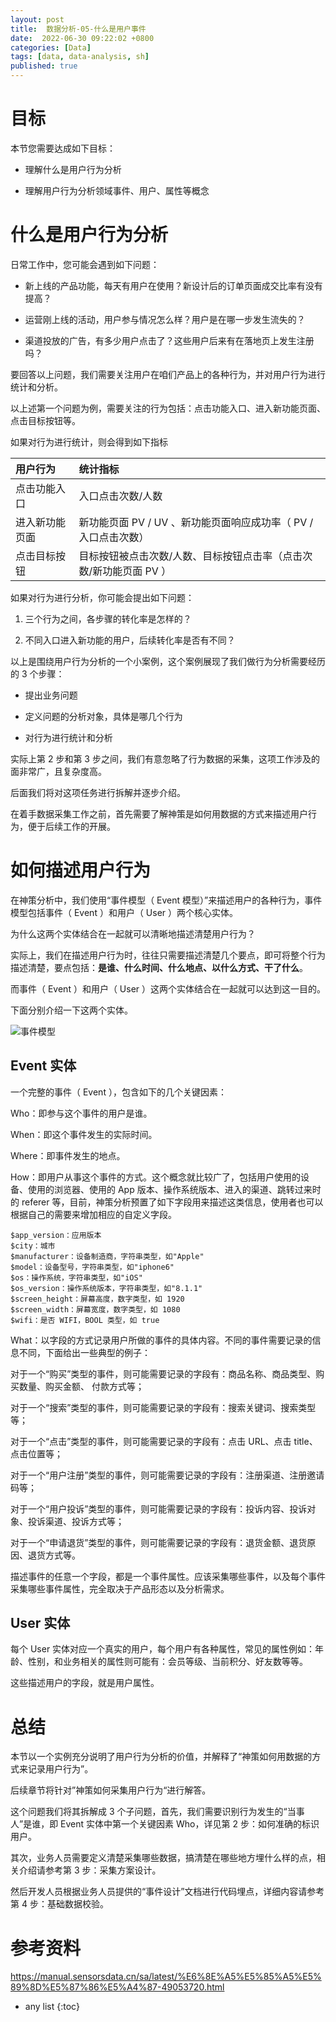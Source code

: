 ```yaml
---
layout: post
title:  数据分析-05-什么是用户事件
date:  2022-06-30 09:22:02 +0800
categories: [Data]
tags: [data, data-analysis, sh]
published: true
---
```


# 目标

本节您需要达成如下目标：

- 理解什么是用户行为分析

- 理解用户行为分析领域事件、用户、属性等概念

# 什么是用户行为分析

日常工作中，您可能会遇到如下问题：

- 新上线的产品功能，每天有用户在使用？新设计后的订单页面成交比率有没有提高？

- 运营刚上线的活动，用户参与情况怎么样？用户是在哪一步发生流失的？

- 渠道投放的广告，有多少用户点击了？这些用户后来有在落地页上发生注册吗？

要回答以上问题，我们需要关注用户在咱们产品上的各种行为，并对用户行为进行统计和分析。

以上述第一个问题为例，需要关注的行为包括：点击功能入口、进入新功能页面、点击目标按钮等。

如果对行为进行统计，则会得到如下指标

| 用户行为	   | 统计指标 |
|:----|:----|
| 点击功能入口	| 入口点击次数/人数 |
| 进入新功能页面| 新功能页面 PV / UV 、新功能页面响应成功率（ PV /入口点击次数） |
| 点击目标按钮	| 目标按钮被点击次数/人数、目标按钮点击率（点击次数/新功能页面 PV ） |

如果对行为进行分析，你可能会提出如下问题：

1. 三个行为之间，各步骤的转化率是怎样的？

2. 不同入口进入新功能的用户，后续转化率是否有不同？

以上是围绕用户行为分析的一个小案例，这个案例展现了我们做行为分析需要经历的 3 个步骤：

- 提出业务问题

- 定义问题的分析对象，具体是哪几个行为

- 对行为进行统计和分析

实际上第 2 步和第 3 步之间，我们有意忽略了行为数据的采集，这项工作涉及的面非常广，且复杂度高。

后面我们将对这项任务进行拆解并逐步介绍。

在着手数据采集工作之前，首先需要了解神策是如何用数据的方式来描述用户行为，便于后续工作的开展。

# 如何描述用户行为

在神策分析中，我们使用“事件模型（ Event 模型）”来描述用户的各种行为，事件模型包括事件（ Event ）和用户（ User ）两个核心实体。

为什么这两个实体结合在一起就可以清晰地描述清楚用户行为？

实际上，我们在描述用户行为时，往往只需要描述清楚几个要点，即可将整个行为描述清楚，要点包括：**是谁、什么时间、什么地点、以什么方式、干了什么**。

而事件（ Event ）和用户（ User ）这两个实体结合在一起就可以达到这一目的。

下面分别介绍一下这两个实体。

![事件模型](https://www.sensorsdata.cn/manual/img/hello_world_1_1.png)

## Event 实体

一个完整的事件（ Event ），包含如下的几个关键因素：

Who：即参与这个事件的用户是谁。

When：即这个事件发生的实际时间。

Where：即事件发生的地点。

How：即用户从事这个事件的方式。这个概念就比较广了，包括用户使用的设备、使用的浏览器、使用的 App 版本、操作系统版本、进入的渠道、跳转过来时的 referer 等，目前，神策分析预置了如下字段用来描述这类信息，使用者也可以根据自己的需要来增加相应的自定义字段。

```
$app_version：应用版本
$city：城市
$manufacturer：设备制造商，字符串类型，如"Apple"
$model：设备型号，字符串类型，如"iphone6"
$os：操作系统，字符串类型，如"iOS"
$os_version：操作系统版本，字符串类型，如"8.1.1"
$screen_height：屏幕高度，数字类型，如 1920
$screen_width：屏幕宽度，数字类型，如 1080
$wifi：是否 WIFI，BOOL 类型，如 true
```

What：以字段的方式记录用户所做的事件的具体内容。不同的事件需要记录的信息不同，下面给出一些典型的例子：

对于一个“购买”类型的事件，则可能需要记录的字段有：商品名称、商品类型、购买数量、购买金额、 付款方式等；

对于一个“搜索”类型的事件，则可能需要记录的字段有：搜索关键词、搜索类型等；

对于一个“点击”类型的事件，则可能需要记录的字段有：点击 URL、点击 title、点击位置等；

对于一个“用户注册”类型的事件，则可能需要记录的字段有：注册渠道、注册邀请码等；

对于一个“用户投诉”类型的事件，则可能需要记录的字段有：投诉内容、投诉对象、投诉渠道、投诉方式等；

对于一个“申请退货”类型的事件，则可能需要记录的字段有：退货金额、退货原因、退货方式等。

描述事件的任意一个字段，都是一个事件属性。应该采集哪些事件，以及每个事件采集哪些事件属性，完全取决于产品形态以及分析需求。

## User 实体

每个 User 实体对应一个真实的用户，每个用户有各种属性，常见的属性例如：年龄、性别，和业务相关的属性则可能有：会员等级、当前积分、好友数等等。

这些描述用户的字段，就是用户属性。

# 总结

本节以一个实例充分说明了用户行为分析的价值，并解释了“神策如何用数据的方式来记录用户行为”。

后续章节将针对”神策如何采集用户行为“进行解答。

这个问题我们将其拆解成 3 个子问题，首先，我们需要识别行为发生的“当事人”是谁，即 Event 实体中第一个关键因素 Who，详见第 2 步：如何准确的标识用户。

其次，业务人员需要定义清楚采集哪些数据，搞清楚在哪些地方埋什么样的点，相关介绍请参考第 3 步：采集方案设计。

然后开发人员根据业务人员提供的“事件设计”文档进行代码埋点，详细内容请参考第 4 步：基础数据校验。

# 参考资料

https://manual.sensorsdata.cn/sa/latest/%E6%8E%A5%E5%85%A5%E5%89%8D%E5%87%86%E5%A4%87-49053720.html

* any list
{:toc}